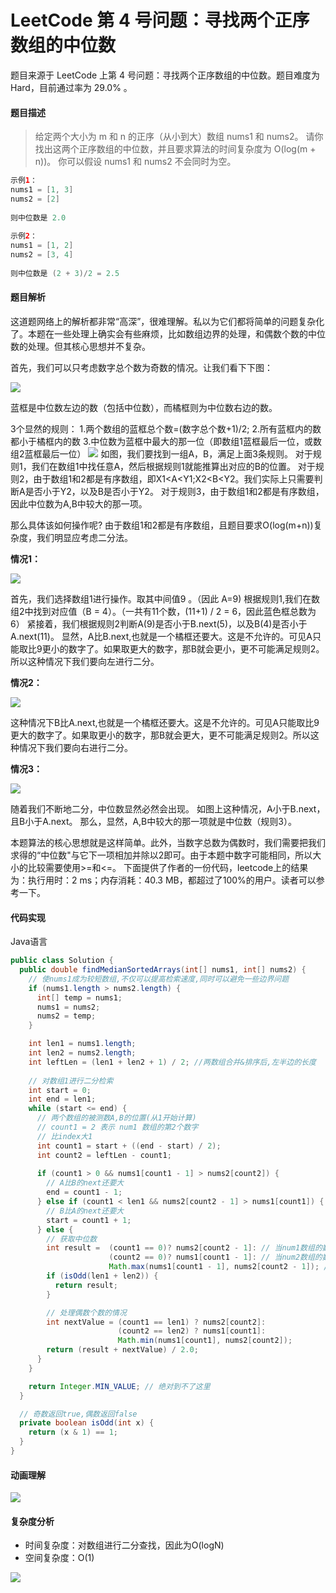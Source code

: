 # LeetCode 第 4 号问题：寻找两个正序数组的中位数

题目来源于 LeetCode 上第 4 号问题：寻找两个正序数组的中位数。题目难度为 Hard，目前通过率为 29.0% 。

#### 题目描述

> 给定两个大小为 m 和 n 的正序（从小到大）数组 nums1 和 nums2。
请你找出这两个正序数组的中位数，并且要求算法的时间复杂度为 O(log(m + n))。
你可以假设 nums1 和 nums2 不会同时为空。

```java
示例1：
nums1 = [1, 3]
nums2 = [2]
    
则中位数是 2.0
    
示例2：
nums1 = [1, 2]
nums2 = [3, 4]
    
则中位数是 (2 + 3)/2 = 2.5
```

#### 题目解析
这道题网络上的解析都非常“高深”，很难理解。私以为它们都将简单的问题复杂化了。本题在一些处理上确实会有些麻烦，比如数组边界的处理，和偶数个数的中位数的处理。但其核心思想并不复杂。

首先，我们可以只考虑数字总个数为奇数的情况。让我们看下下图：

![](../Animation/image1.PNG)

蓝框是中位数左边的数（包括中位数），而橘框则为中位数右边的数。

3个显然的规则：
1.两个数组的蓝框总个数=(数字总个数+1)/2;
2.所有蓝框内的数都小于橘框内的数
3.中位数为蓝框中最大的那一位（即数组1蓝框最后一位，或数组2蓝框最后一位）
![](../Animation/image2.PNG)
如图，我们要找到一组A，B，满足上面3条规则。
对于规则1，我们在数组1中找任意A，然后根据规则1就能推算出对应的B的位置。
对于规则2，由于数组1和2都是有序数组，即X1<A<Y1;X2<B<Y2。我们实际上只需要判断A是否小于Y2，以及B是否小于Y2。
对于规则3，由于数组1和2都是有序数组，因此中位数为A,B中较大的那一项。

那么具体该如何操作呢?
由于数组1和2都是有序数组，且题目要求O(log(m+n))复杂度，我们明显应考虑二分法。

**情况1：**

![](../Animation/case1.png)

首先，我们选择数组1进行操作。取其中间值9 。（因此 A=9)  根据规则1,我们在数组2中找到对应值（B = 4）。（一共有11个数，(11+1) / 2 = 6，因此蓝色框总数为6）
紧接着，我们根据规则2判断A(9)是否小于B.next(5)，以及B(4)是否小于A.next(11)。
显然，A比B.next,也就是一个橘框还要大。这是不允许的。可见A只能取比9更小的数字了。如果取更大的数字，那B就会更小，更不可能满足规则2。所以这种情况下我们要向左进行二分。

**情况2：**

![](../Animation/case2.png)

这种情况下B比A.next,也就是一个橘框还要大。这是不允许的。可见A只能取比9更大的数字了。如果取更小的数字，那B就会更大，更不可能满足规则2。所以这种情况下我们要向右进行二分。

**情况3：**

![](../Animation/case3.png)

随着我们不断地二分，中位数显然必然会出现。
如图上这种情况，A小于B.next，且B小于A.next。
那么，显然，A,B中较大的那一项就是中位数（规则3）。

本题算法的核心思想就是这样简单。此外，当数字总数为偶数时，我们需要把我们求得的“中位数"与它下一项相加并除以2即可。由于本题中数字可能相同，所以大小的比较需要使用>=和<=。
下面提供了作者的一份代码，leetcode上的结果为：执行用时：2 ms；内存消耗：40.3 MB，都超过了100%的用户。读者可以参考一下。


#### 代码实现

Java语言

```java
public class Solution {
  public double findMedianSortedArrays(int[] nums1, int[] nums2) {
    // 使nums1成为较短数组,不仅可以提高检索速度,同时可以避免一些边界问题
    if (nums1.length > nums2.length) {
      int[] temp = nums1;
      nums1 = nums2;
      nums2 = temp;
    }

    int len1 = nums1.length;
    int len2 = nums2.length;
    int leftLen = (len1 + len2 + 1) / 2; //两数组合并&排序后,左半边的长度
    
    // 对数组1进行二分检索
    int start = 0;
    int end = len1;
    while (start <= end) {
      // 两个数组的被测数A,B的位置(从1开始计算)
      // count1 = 2 表示 num1 数组的第2个数字
      // 比index大1
      int count1 = start + ((end - start) / 2);
      int count2 = leftLen - count1;
      
      if (count1 > 0 && nums1[count1 - 1] > nums2[count2]) {
        // A比B的next还要大
        end = count1 - 1;
      } else if (count1 < len1 && nums2[count2 - 1] > nums1[count1]) {
        // B比A的next还要大
        start = count1 + 1;
      } else {
        // 获取中位数
        int result =  (count1 == 0)? nums2[count2 - 1]: // 当num1数组的数都在总数组右边
                      (count2 == 0)? nums1[count1 - 1]: // 当num2数组的数都在总数组右边
                      Math.max(nums1[count1 - 1], nums2[count2 - 1]); // 比较A,B
        if (isOdd(len1 + len2)) {
          return result;
        }

        // 处理偶数个数的情况
        int nextValue = (count1 == len1) ? nums2[count2]:
                        (count2 == len2) ? nums1[count1]:
                        Math.min(nums1[count1], nums2[count2]);
        return (result + nextValue) / 2.0;
      }
    }

    return Integer.MIN_VALUE; // 绝对到不了这里
  }

  // 奇数返回true,偶数返回false
  private boolean isOdd(int x) {
    return (x & 1) == 1;
  }
}
```

#### 动画理解

![](../Animation/Animation.gif)

#### 复杂度分析

+ 时间复杂度：对数组进行二分查找，因此为O(logN)
+ 空间复杂度：O(1)





![](../../Pictures/qrcode.jpg)
